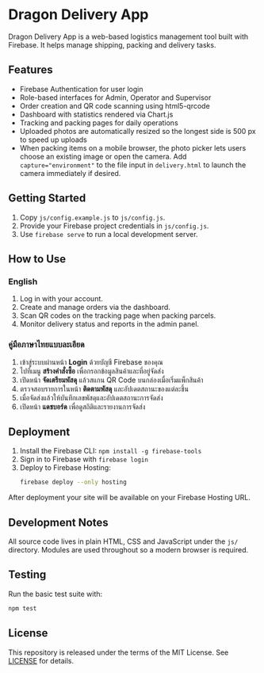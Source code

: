 # Dragon Delivery App

Dragon Delivery App is a web-based logistics management tool built with Firebase. It helps manage shipping, packing and delivery tasks.

## Features

- Firebase Authentication for user login
- Role-based interfaces for Admin, Operator and Supervisor
- Order creation and QR code scanning using html5-qrcode
- Dashboard with statistics rendered via Chart.js
- Tracking and packing pages for daily operations
- Uploaded photos are automatically resized so the longest side is 500&nbsp;px to speed up uploads
- When packing items on a mobile browser, the photo picker lets users choose an existing image or open the camera. Add `capture="environment"` to the file input in `delivery.html` to launch the camera immediately if desired.

## Getting Started

1. Copy `js/config.example.js` to `js/config.js`.
2. Provide your Firebase project credentials in `js/config.js`.
3. Use `firebase serve` to run a local development server.

## How to Use

### English
1. Log in with your account.
2. Create and manage orders via the dashboard.
3. Scan QR codes on the tracking page when packing parcels.
4. Monitor delivery status and reports in the admin panel.

### คู่มือภาษาไทยแบบละเอียด
1. เข้าสู่ระบบผ่านหน้า **Login** ด้วยบัญชี Firebase ของคุณ
2. ไปที่เมนู **สร้างคำสั่งซื้อ** เพื่อกรอกข้อมูลสินค้าและที่อยู่จัดส่ง
3. เปิดหน้า **จัดเตรียมพัสดุ** แล้วสแกน QR Code บนกล่องเมื่อเริ่มแพ็กสินค้า
4. ตรวจสอบรายการในหน้า **ติดตามพัสดุ** และอัปเดตสถานะของแต่ละชิ้น
5. เมื่อจัดส่งแล้วให้บันทึกเลขพัสดุและอัปเดตสถานะการจัดส่ง
6. เปิดหน้า **แดชบอร์ด** เพื่อดูสถิติและรายงานการจัดส่ง

## Deployment

1. Install the Firebase CLI: `npm install -g firebase-tools`
2. Sign in to Firebase with `firebase login`
3. Deploy to Firebase Hosting:
   ```bash
   firebase deploy --only hosting
   ```

After deployment your site will be available on your Firebase Hosting URL.

## Development Notes

All source code lives in plain HTML, CSS and JavaScript under the `js/` directory. Modules are used throughout so a modern browser is required.

## Testing

Run the basic test suite with:

```bash
npm test
```

## License

This repository is released under the terms of the MIT License. See [LICENSE](LICENSE) for details.
